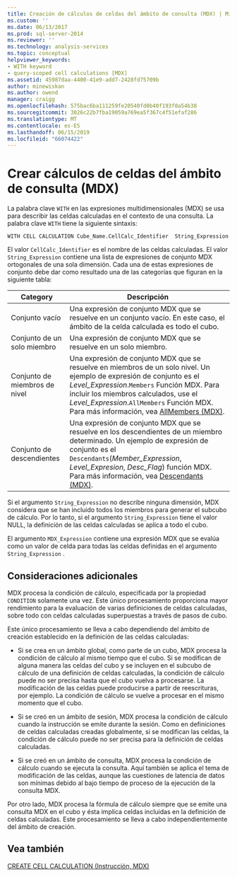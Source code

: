 ```yaml
---
title: Creación de cálculos de celdas del ámbito de consulta (MDX) | Microsoft Docs
ms.custom: ''
ms.date: 06/13/2017
ms.prod: sql-server-2014
ms.reviewer: ''
ms.technology: analysis-services
ms.topic: conceptual
helpviewer_keywords:
- WITH keyword
- query-scoped cell calculations [MDX]
ms.assetid: 45987daa-4400-41e9-add7-2428fd75709b
author: minewiskan
ms.author: owend
manager: craigg
ms.openlocfilehash: 575bac6ba111259fe20540fd0b40f193f0a54b38
ms.sourcegitcommit: 3026c22b7fba19059a769ea5f367c4f51efaf286
ms.translationtype: MT
ms.contentlocale: es-ES
ms.lasthandoff: 06/15/2019
ms.locfileid: "66074422"
---
```

# <a name="creating-query-scoped-cell-calculations-mdx"></a>Crear cálculos de celdas del ámbito de consulta (MDX)
  La palabra clave `WITH` en las expresiones multidimensionales (MDX) se usa para describir las celdas calculadas en el contexto de una consulta. La palabra clave `WITH` tiene la siguiente sintaxis:  
  
```  
WITH CELL CALCULATION Cube_Name.CellCalc_Identifier  String_Expression  
```  
  
 El valor `CellCalc_Identifier` es el nombre de las celdas calculadas. El valor `String_Expression` contiene una lista de expresiones de conjunto MDX ortogonales de una sola dimensión. Cada una de estas expresiones de conjunto debe dar como resultado una de las categorías que figuran en la siguiente tabla:  
  
|Category|Descripción|  
|--------------|-----------------|  
|Conjunto vacío|Una expresión de conjunto MDX que se resuelve en un conjunto vacío. En este caso, el ámbito de la celda calculada es todo el cubo.|  
|Conjunto de un solo miembro|Una expresión de conjunto MDX que se resuelve en un solo miembro.|  
|Conjunto de miembros de nivel|Una expresión de conjunto MDX que se resuelve en miembros de un solo nivel. Un ejemplo de expresión de conjunto es el *Level_Expression*.`Members` Función MDX. Para incluir los miembros calculados, use el *Level_Expression*.`AllMembers` Función MDX. Para más información, vea [AllMembers &#40;MDX&#41;](/sql/mdx/allmembers-mdx).|  
|Conjunto de descendientes|Una expresión de conjunto MDX que se resuelve en los descendientes de un miembro determinado. Un ejemplo de expresión de conjunto es el `Descendants`(*Member_Expression*, *Level_Expresion*, *Desc_Flag*) función MDX. Para más información, vea [Descendants &#40;MDX&#41;](/sql/mdx/descendants-mdx).|  
  
 Si el argumento `String_Expression` no describe ninguna dimensión, MDX considera que se han incluido todos los miembros para generar el subcubo de cálculo. Por lo tanto, si el argumento `String_Expression` tiene el valor NULL, la definición de las celdas calculadas se aplica a todo el cubo.  
  
 El argumento `MDX_Expression` contiene una expresión MDX que se evalúa como un valor de celda para todas las celdas definidas en el argumento `String_Expression` .  
  
## <a name="additional-considerations"></a>Consideraciones adicionales  
 MDX procesa la condición de cálculo, especificada por la propiedad `CONDITION` solamente una vez. Este único procesamiento proporciona mayor rendimiento para la evaluación de varias definiciones de celdas calculadas, sobre todo con celdas calculadas superpuestas a través de pasos de cubo.  
  
 Este único procesamiento se lleva a cabo dependiendo del ámbito de creación establecido en la definición de las celdas calculadas:  
  
-   Si se crea en un ámbito global, como parte de un cubo, MDX procesa la condición de cálculo al mismo tiempo que el cubo. Si se modifican de alguna manera las celdas del cubo y se incluyen en el subcubo de cálculo de una definición de celdas calculadas, la condición de cálculo puede no ser precisa hasta que el cubo vuelva a procesarse. La modificación de las celdas puede producirse a partir de reescrituras, por ejemplo. La condición de cálculo se vuelve a procesar en el mismo momento que el cubo.  
  
-   Si se creó en un ámbito de sesión, MDX procesa la condición de cálculo cuando la instrucción se emite durante la sesión. Como en definiciones de celdas calculadas creadas globalmente, si se modifican las celdas, la condición de cálculo puede no ser precisa para la definición de celdas calculadas.  
  
-   Si se creó en un ámbito de consulta, MDX procesa la condición de cálculo cuando se ejecuta la consulta. Aquí también se aplica el tema de modificación de las celdas, aunque las cuestiones de latencia de datos son mínimas debido al bajo tiempo de proceso de la ejecución de la consulta MDX.  
  
 Por otro lado, MDX procesa la fórmula de cálculo siempre que se emite una consulta MDX en el cubo y ésta implica celdas incluidas en la definición de celdas calculadas. Este procesamiento se lleva a cabo independientemente del ámbito de creación.  
  
## <a name="see-also"></a>Vea también  
 [CREATE CELL CALCULATION &#40;Instrucción, MDX&#41;](/sql/mdx/mdx-data-definition-create-cell-calculation)  
  
  

